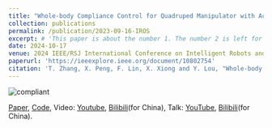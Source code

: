 ```yaml
---
title: "Whole-body Compliance Control for Quadruped Manipulator with Actuation Saturation of Joint Torque and Ground Friction"
collection: publications
permalink: /publication/2023-09-16-IROS
excerpt: # 'This paper is about the number 1. The number 2 is left for future work.'
date: 2024-10-17
venue: 2024 IEEE/RSJ International Conference on Intelligent Robots and Systems (IROS)
paperurl: 'https://ieeexplore.ieee.org/document/10802754'
citation: 'T. Zhang, X. Peng, F. Lin, X. Xiong and Y. Lou, "Whole-body Compliance Control for Quadruped Manipulator with Actuation Saturation of Joint Torque and Ground Friction," 2024 IEEE/RSJ International Conference on Intelligent Robots and Systems (IROS), Abu Dhabi, United Arab Emirates, 2024, pp. 11124-11131, doi: 10.1109/IROS58592.2024.10802754.'
---
```


![compliant](..\images\publication\compliant.gif)

[Paper](https://ieeexplore.ieee.org/document/10802754),
[Code](https://github.com/skywoodsz/qm_control/tree/feature-compliance), Video: [Youtube](https://youtu.be/gK7PCxNsuZ8), [Bilibili](https://www.bilibili.com/video/BV1dy421e7PZ)(for China), Talk: [YouTube](https://youtu.be/jV2PTHsnLIg), [Bilibili](https://www.bilibili.com/video/BV1XN27YxEhK)(for China).
